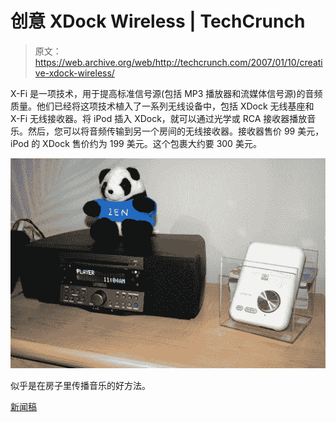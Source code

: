 # 创意 XDock Wireless | TechCrunch

> 原文：<https://web.archive.org/web/http://techcrunch.com/2007/01/10/creative-xdock-wireless/>

X-Fi 是一项技术，用于提高标准信号源(包括 MP3 播放器和流媒体信号源)的音频质量。他们已经将这项技术植入了一系列无线设备中，包括 XDock 无线基座和 X-Fi 无线接收器。将 iPod 插入 XDock，就可以通过光学或 RCA 接收器播放音乐。然后，您可以将音频传输到另一个房间的无线接收器。接收器售价 99 美元，iPod 的 XDock 售价约为 199 美元。这个包裹大约要 300 美元。

![](img/979b68440919d4361b2be24ca250a287.png)

似乎是在房子里传播音乐的好方法。

[新闻稿](https://web.archive.org/web/20150925092242/http://biz.yahoo.com/prnews/070108/sfm096.html?.v=66)